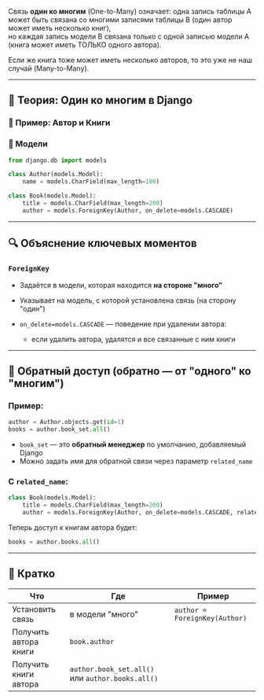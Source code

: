 Связь **один ко многим** (One-to-Many) означает:
одна запись таблицы A может быть связана со многими записями таблицы B (один автор может иметь несколько книг),  
но каждая запись модели B связана только с одной записью модели A (книга может иметь ТОЛЬКО одного автора).

Если же книга тоже может иметь несколько авторов, то это уже не наш случай (Many-to-Many).

---

## 📘 Теория: Один ко многим в Django

### 🔹 Пример: Автор и Книги

### 🔧 Модели

```python
from django.db import models

class Author(models.Model):
    name = models.CharField(max_length=100)

class Book(models.Model):
    title = models.CharField(max_length=200)
    author = models.ForeignKey(Author, on_delete=models.CASCADE)
```

---

## 🔍 Объяснение ключевых моментов

### `ForeignKey`

* Задаётся в модели, которая находится **на стороне "много"**
* Указывает на модель, с которой установлена связь (на сторону "один")
* `on_delete=models.CASCADE` — поведение при удалении автора:

  * если удалить автора, удалятся и все связанные с ним книги

---

## 🔄 Обратный доступ (обратно — от "одного" ко "многим")

### Пример:

```python
author = Author.objects.get(id=1)
books = author.book_set.all()
```

* `book_set` — это **обратный менеджер** по умолчанию, добавляемый Django
* Можно задать имя для обратной связи через параметр `related_name`

### С `related_name`:

```python
class Book(models.Model):
    title = models.CharField(max_length=200)
    author = models.ForeignKey(Author, on_delete=models.CASCADE, related_name='books')
```

Теперь доступ к книгам автора будет:

```python
books = author.books.all()
```

---

## 🧠 Кратко

| Что                   | Где                                              | Пример                        |
| --------------------- | ------------------------------------------------ | ----------------------------- |
| Установить связь      | в модели "много"                                 | `author = ForeignKey(Author)` |
| Получить автора книги | `book.author`                                    |                               |
| Получить книги автора | `author.book_set.all()` или `author.books.all()` |                               |

